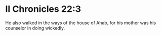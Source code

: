 # II Chronicles 22:3

He also walked in the ways of the house of Ahab, for his mother was his counselor in doing wickedly.
